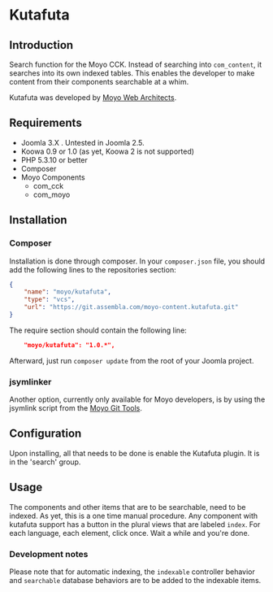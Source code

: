 # Kutafuta

## Introduction

Search function for the Moyo CCK. Instead of searching into `com_content`, it searches into its own indexed tables. This
enables the developer to make content from their components searchable at a whim.

Kutafuta was developed by [Moyo Web Architects](http://moyoweb.nl).

## Requirements

* Joomla 3.X . Untested in Joomla 2.5.
* Koowa 0.9 or 1.0 (as yet, Koowa 2 is not supported)
* PHP 5.3.10 or better
* Composer
* Moyo Components
    * com_cck
    * com_moyo

## Installation

### Composer

Installation is done through composer. In your `composer.json` file, you should add the following lines to the repositories
section:

```json
{
    "name": "moyo/kutafuta",
    "type": "vcs",
    "url": "https://git.assembla.com/moyo-content.kutafuta.git"
}
```

The require section should contain the following line:

```json
    "moyo/kutafuta": "1.0.*",
```

Afterward, just run `composer update` from the root of your Joomla project.

### jsymlinker

Another option, currently only available for Moyo developers, is by using the jsymlink script from the [Moyo Git
Tools](https://github.com/derjoachim/moyo-git-tools).

## Configuration

Upon installing, all that needs to be done is enable the Kutafuta plugin. It is in the 'search' group.

## Usage

The components and other items that are to be searchable, need to be indexed. As yet, this is a one time manual procedure.
Any component with kutafuta support has a button in the plural views that are labeled `index`. For each language, each
element, click once. Wait a while and you're done.

### Development notes

Please note that for automatic indexing, the `indexable` controller behavior and `searchable` database behaviors are to
be added to the indexable items.